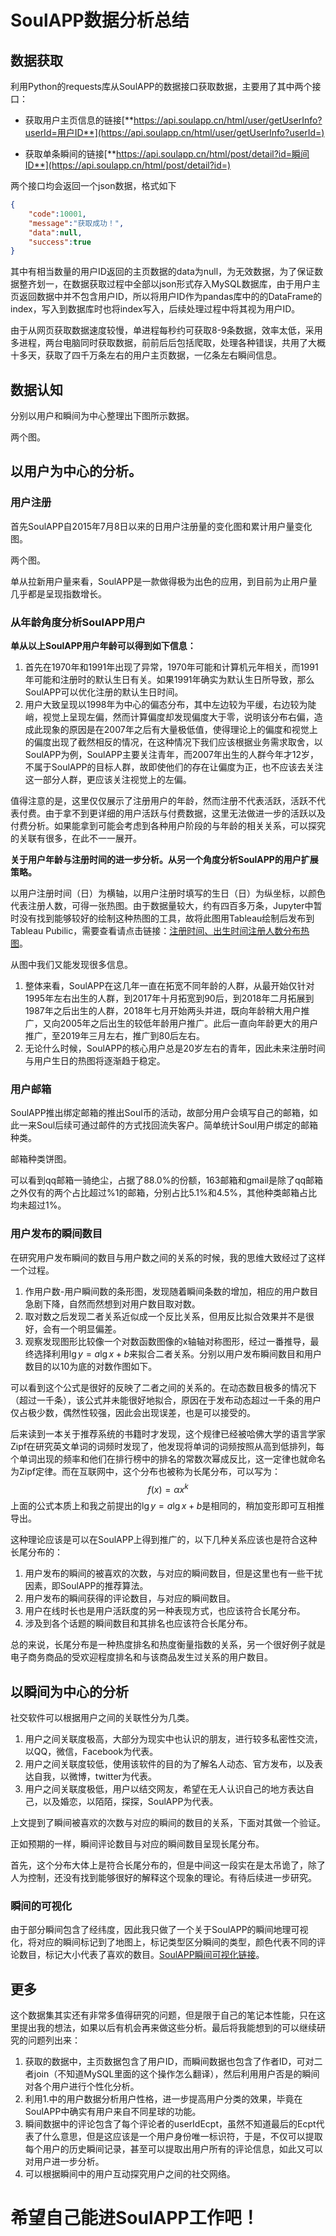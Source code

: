 # SoulAPP数据分析总结

## 数据获取

利用Python的requests库从SoulAPP的数据接口获取数据，主要用了其中两个接口：

* 获取用户主页信息的链接[**https://api.soulapp.cn/html/user/getUserInfo?userId=用户ID**](https://api.soulapp.cn/html/user/getUserInfo?userId=)

* 获取单条瞬间的链接[**https://api.soulapp.cn/html/post/detail?id=瞬间ID**](https://api.soulapp.cn/html/post/detail?id=)

两个接口均会返回一个json数据，格式如下

```json
{
    "code":10001,
    "message":"获取成功！",
    "data":null,
    "success":true
}
```

其中有相当数量的用户ID返回的主页数据的data为null，为无效数据，为了保证数据整齐划一，在数据获取过程中全部以json形式存入MySQL数据库，由于用户主页返回数据中并不包含用户ID，所以将用户ID作为pandas库中的的DataFrame的index，写入到数据库时也将index写入，后续处理过程中将其视为用户ID。

由于从网页获取数据速度较慢，单进程每秒约可获取8-9条数据，效率太低，采用多进程，两台电脑同时获取数据，前前后后包括爬取，处理各种错误，共用了大概十多天，获取了四千万条左右的用户主页数据，一亿条左右瞬间信息。

## 数据认知

分别以用户和瞬间为中心整理出下图所示数据。

两个图。

## 以用户为中心的分析。

### 用户注册

首先SoulAPP自2015年7月8日以来的日用户注册量的变化图和累计用户量变化图。

两个图。

单从拉新用户量来看，SoulAPP是一款做得极为出色的应用，到目前为止用户量几乎都是呈现指数增长。

### 从年龄角度分析SoulAPP用户

**单从以上SoulAPP用户年龄可以得到如下信息：**

1. 首先在1970年和1991年出现了异常，1970年可能和计算机元年相关，而1991年可能和注册时的默认生日有关。如果1991年确实为默认生日所导致，那么SoulAPP可以优化注册的默认生日时间。
2. 用户大致呈现以1998年为中心的偏态分布，其中左边较为平缓，右边较为陡峭，视觉上呈现左偏，然而计算偏度却发现偏度大于零，说明该分布右偏，造成此现象的原因是在2007年之后有大量极低值，使得理论上的偏度和视觉上的偏度出现了截然相反的情况，在这种情况下我们应该根据业务需求取舍，以SoulAPP为例，SoulAPP主要关注青年，而2007年出生的人群今年才12岁，不属于SoulAPP的目标人群，故即使他们的存在让偏度为正，也不应该去关注这一部分人群，更应该关注视觉上的左偏。  

值得注意的是，这里仅仅展示了注册用户的年龄，然而注册不代表活跃，活跃不代表付费。由于拿不到更详细的用户活跃与付费数据，这里无法做进一步的活跃以及付费分析。如果能拿到可能会考虑到各种用户阶段的与年龄的相关关系，可以探究的关联有很多，在此不一一展开。

**关于用户年龄与注册时间的进一步分析。从另一个角度分析SoulAPP的用户扩展策略。**

以用户注册时间（日）为横轴，以用户注册时填写的生日（日）为纵坐标，以颜色代表注册人数，可得一张热图。由于数据量较大，约有四百多万条，Jupyter中暂时没有找到能够较好的绘制这种热图的工具，故将此图用Tableau绘制后发布到Tableau Pubilic，需要查看请点击链接：[注册时间、出生时间注册人数分布热图](https://public.tableau.com/profile/ziyongfang#!/vizhome/10186/1)。

从图中我们又能发现很多信息。

1. 整体来看，SoulAPP在这几年一直在拓宽不同年龄的人群，从最开始仅针对1995年左右出生的人群，到2017年十月拓宽到90后，到2018年二月拓展到1987年之后出生的人群，2018年七月开始两头并进，既向年龄稍大用户推广，又向2005年之后出生的较低年龄用户推广。此后一直向年龄更大的用户推广，至2019年三月左右，推广到80后左右。
2. 无论什么时候，SoulAPP的核心用户总是20岁左右的青年，因此未来注册时间与用户生日的热图将逐渐趋于稳定。

### 用户邮箱

SoulAPP推出绑定邮箱的推出Soul币的活动，故部分用户会填写自己的邮箱，如此一来Soul后续可通过邮件的方式找回流失客户。简单统计Soul用户绑定的邮箱种类。

邮箱种类饼图。 

可以看到qq邮箱一骑绝尘，占据了88.0%的份额，163邮箱和gmail是除了qq邮箱之外仅有的两个占比超过%1的邮箱，分别占比5.1%和4.5%，其他种类邮箱占比均未超过1%。

### 用户发布的瞬间数目

在研究用户发布瞬间的数目与用户数之间的关系的时候，我的思维大致经过了这样一个过程。

1. 作用户数-用户瞬间数的条形图，发现随着瞬间条数的增加，相应的用户数目急剧下降，自然而然想到对用户数目取对数。
2. 取对数之后发现二者关系近似成一个反比关系，但用反比拟合效果并不是很好，会有一个明显偏差。
3. 观察发现图形比较像一个对数函数图像的x轴轴对称图形，经过一番推导，最终选择利用$\lg y=a\lg x+b$来拟合二者关系。分别以用户发布瞬间数目和用户数目的以10为底的对数作图如下。

可以看到这个公式是很好的反映了二者之间的关系的。在动态数目极多的情况下（超过一千条），该公式并未能很好地拟合，原因在于发布动态超过一千条的用户仅占极少数，偶然性较强，因此会出现误差，也是可以接受的。

后来读到一本关于推荐系统的书籍时才发现，这个规律已经被哈佛大学的语言学家Zipf在研究英文单词的词频时发现了，他发现将单词的词频按照从高到低排列，每个单词出现的频率和他们在排行榜中的排名的常数次幂成反比，这一定律也就命名为Zipf定律。而在互联网中，这个分布也被称为长尾分布，可以写为：
$$
f(x)=\alpha x^k
$$
上面的公式本质上和我之前提出的$\lg y=a\lg x+b$是相同的，稍加变形即可互相推导出。

这种理论应该是可以在SoulAPP上得到推广的，以下几种关系应该也是符合这种长尾分布的：

1. 用户发布的瞬间的被喜欢的次数，与对应的瞬间数目，但是这里也有一些干扰因素，即SoulAPP的推荐算法。
2. 用户发布的瞬间获得的评论数目，与对应的瞬间数目。
3. 用户在线时长也是用户活跃度的另一种表现方式，也应该符合长尾分布。
4. 涉及到各个话题的瞬间数目和其排名也应该符合长尾分布。

总的来说，长尾分布是一种热度排名和热度衡量指数的关系，另一个很好例子就是电子商务商品的受欢迎程度排名和与该商品发生过关系的用户数目。

## 以瞬间为中心的分析

社交软件可以根据用户之间的关联性分为几类。

1. 用户之间关联度极高，大部分为现实中也认识的朋友，进行较多私密性交流，以QQ，微信，Facebook为代表。
2. 用户之间关联度较低，使用该软件的目的为了解名人动态、官方发布，以及表达自我，以微博，twitter为代表。
3. 用户之间关联度极低，用户以结交网友，希望在无人认识自己的地方表达自己，以及婚恋，以陌陌，探探，SoulAPP为代表。

上文提到了瞬间被喜欢的次数与对应的瞬间的数目的关系，下面对其做一个验证。

正如预期的一样，瞬间评论数目与对应的瞬间数目呈现长尾分布。

首先，这个分布大体上是符合长尾分布的，但是中间这一段实在是太吊诡了，除了人为控制，还没有找到能够很好的解释这个现象的理论。有待后续进一步研究。

### 瞬间的可视化

由于部分瞬间包含了经纬度，因此我只做了一个关于SoulAPP的瞬间地理可视化，将对应的瞬间标记到了地图上，标记类型区分瞬间的类型，颜色代表不同的评论数目，标记大小代表了喜欢的数目。[SoulAPP瞬间可视化链接](https://public.tableau.com/profile/ziyongfang#!/vizhome/10219/1)。

## 更多

这个数据集其实还有非常多值得研究的问题，但是限于自己的笔记本性能，只在这里提出我的想法，如果以后有机会再来做这些分析。最后将我能想到的可以继续研究的问题列出来：

1. 获取的数据中，主页数据包含了用户ID，而瞬间数据也包含了作者ID，可对二者join（不知道MySQL里面的这个操作怎么翻译），然后利用用户否是的瞬间对各个用户进行个性化分析。
2. 利用1.中的用户数据分析用户性格，进一步提高用户分类的效果，毕竟在SoulAPP中确实有用户来自不同星球的功能。
3. 瞬间数据中的评论包含了每个评论者的userIdEcpt，虽然不知道最后的Ecpt代表了什么意思，但是这应该是一个用户身份唯一标识符，于是，不仅可以提取每个用户的历史瞬间记录，甚至可以提取出用户所有的评论信息，如此又可以对用户进一步分析。
4. 可以根据瞬间中的用户互动探究用户之间的社交网络。

# 希望自己能进SoulAPP工作吧！